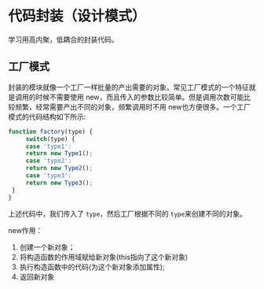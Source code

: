 # 代码封装（设计模式）

学习用高内聚，低耦合的封装代码。

## 工厂模式

封装的模块就像一个工厂一样批量的产出需要的对象。常见工厂模式的一个特征就是调用的时候不需要使用 new，而且传入的参数比较简单。但是调用次数可能比较频繁，经常需要产出不同的对象，频繁调用时不用 new也方便很多。一个工厂模式的代码结构如下所示:

```js
function factory(type) {
     switch(type) {
     case 'type1':
     return new Type1();
     case 'type2':
     return new Type2();
     case 'type3':
     return new Type3();
 }
}
```

上述代码中，我们传入了 `type`，然后工厂根据不同的 `type`来创建不同的对象。



new作用：

1. 创建一个新对象；
2. 将构造函数的作用域赋给新对象(this指向了这个新对象)
3. 执行构造函数中的代码(为这个新对象添加属性);
4. 返回新对象









